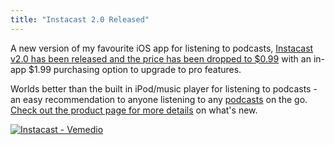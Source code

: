 ```yaml
---
title: "Instacast 2.0 Released"
---
```

<p>A new version of my favourite iOS app for listening to podcasts, <a href="http://click.linksynergy.com/fs-bin/stat?id=6PFrOqNV4B8&offerid=146261&type=3&subid=0&tmpid=1826&RD_PARM1=http%253A%252F%252Fitunes.apple.com%252Fca%252Fapp%252Finstacast%252Fid420368235%253Fmt%253D8%2526uo%253D4%2526partnerId%253D30" target="itunes_store">Instacast v2.0 has been released and the price has been dropped to $0.99</a> with an in-app $1.99 purchasing option to upgrade to pro features.</p>
<p>Worlds better than the built in iPod/music player for listening to podcasts - an easy recommendation to anyone listening to any <a href="http://ssktn.com">podcasts</a> on the go. <a href="http://vemedio.com/products/instacast">Check out the product page for more details</a> on what's new.</p>
<p><a href="http://click.linksynergy.com/fs-bin/stat?id=6PFrOqNV4B8&offerid=146261&type=3&subid=0&tmpid=1826&RD_PARM1=http%253A%252F%252Fitunes.apple.com%252Fca%252Fapp%252Finstacast%252Fid420368235%253Fmt%253D8%2526uo%253D4%2526partnerId%253D30" target="itunes_store"><img src="http://r.mzstatic.com/images/web/linkmaker/badge_appstore-lrg.gif" alt="Instacast - Vemedio" style="border: 0;"/></a></p>
